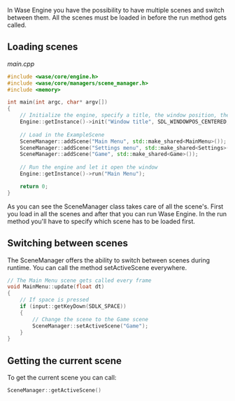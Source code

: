 In Wase Engine you have the possibility to have multiple scenes and switch between them. All the scenes must be loaded in before the run method gets called.

## Loading scenes
*main.cpp*
```c++
#include <wase/core/engine.h>
#include <wase/core/managers/scene_manager.h>
#include <memory>

int main(int argc, char* argv[])
{
    // Initialize the engine, specify a title, the window position, the window size and additionally window flags 
    Engine::getInstance()->init("Window title", SDL_WINDOWPOS_CENTERED, SDL_WINDOWPOS_CENTERED, 800, 600, NULL);
    
    // Load in the ExampleScene
    SceneManager::addScene("Main Menu", std::make_shared<MainMenu>());
    SceneManager::addScene("Settings menu", std::make_shared<Settings>());
    SceneManager::addScene("Game", std::make_shared<Game>());
    
    // Run the engine and let it open the window
    Engine::getInstance()->run("Main Menu");

    return 0;
}
```

As you can see the SceneManager class takes care of all the scene's. First you load in all the scenes and after that you can run Wase Engine. In the run method you'll have to specify which scene has to be loaded first.

## Switching between scenes
The SceneManager offers the ability to switch  between scenes during runtime. You can call the method setActiveScene everywhere.
```c++
// The Main Menu scene gets called every frame
void MainMenu::update(float dt)
{
    // If space is pressed
	if (input::getKeyDown(SDLK_SPACE))
	{
	    // Change the scene to the Game scene
		SceneManager::setActiveScene("Game");
	}
}
```

## Getting the current scene
To get the current scene you can call:
```c++
SceneManager::getActiveScene()
```